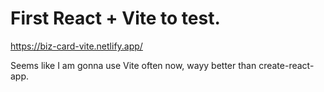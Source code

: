 # First React + Vite to test.

https://biz-card-vite.netlify.app/

Seems like I am gonna use Vite often now, wayy better than create-react-app.

